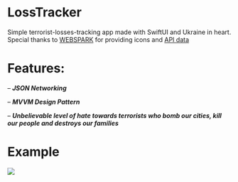 # LossTracker
Simple terrorist-losses-tracking app made with SwiftUI and Ukraine in heart.
Special thanks to [WEBSPARK](https://www.webspark.com/) for providing icons and [API data](https://russianwarship.rip/)

# Features:

– ***JSON Networking***

– ***MVVM Design Pattern***

– ***Unbelievable level of hate towards terrorists who bomb our cities, kill our people and destroys our families***

# Example

![](https://github.com/llieusedie/LossTracker/blob/main/example.gif)
